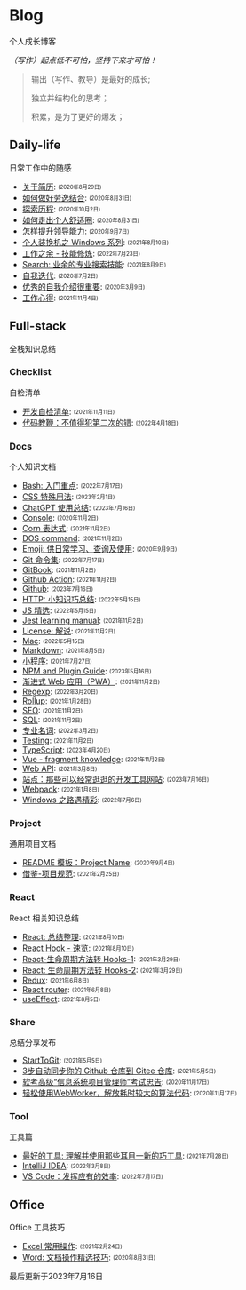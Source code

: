 
# Blog

个人成长博客

*（写作）起点低不可怕，坚持下来才可怕！*

> 输出（写作、教导）是最好的成长;
>
> 独立并结构化的思考；
>
> 积累，是为了更好的爆发；
>

## Daily-life

日常工作中的随感

- [关于简历](/daily-life/AboutResume.md): <sub><sup>(2020年8月29日)</sup></sub>
- [如何做好劳逸结合](/daily-life/CombineExertionAndRest.md): <sub><sup>(2020年8月31日)</sup></sub>
- [探索历程](/daily-life/Explore.md): <sub><sup>(2020年10月2日)</sup></sub>
- [如何走出个人舒适圈](/daily-life/GetOutOfYourComfortZone.md): <sub><sup>(2020年8月31日)</sup></sub>
- [怎样提升领导能力](/daily-life/HowToHaveLeadership.md): <sub><sup>(2020年9月7日)</sup></sub>
- [个人装换机之 Windows 系列](/daily-life/InstallSystem-windows.md): <sub><sup>(2021年8月10日)</sup></sub>
- [工作之余 - 技能修炼](/daily-life/OutOfWork.md): <sub><sup>(2022年7月23日)</sup></sub>
- [Search: 业余的专业搜索技能](/daily-life/Search.md): <sub><sup>(2021年8月9日)</sup></sub>
- [自我迭代](/daily-life/SelfReview.md): <sub><sup>(2020年7月2日)</sup></sub>
- [优秀的自我介绍很重要](/daily-life/TheImportantOfSelfIntroduction.md): <sub><sup>(2020年3月9日)</sup></sub>
- [工作心得](/daily-life/WorkExperience.md): <sub><sup>(2021年11月4日)</sup></sub>

## Full-stack

全栈知识总结


### Checklist

自检清单

- [开发自检清单](/full-stack/checklist/Checklist.md): <sub><sup>(2021年11月11日)</sup></sub>
- [代码教鞭：不值得犯第二次的错](/full-stack/checklist/CodeTips.md): <sub><sup>(2022年4月18日)</sup></sub>

### Docs

个人知识文档

- [Bash: 入门重点](/full-stack/docs/Bash.md): <sub><sup>(2022年7月17日)</sup></sub>
- [CSS 特殊用法](/full-stack/docs/CSS.md): <sub><sup>(2023年2月1日)</sup></sub>
- [ChatGPT 使用总结](/full-stack/docs/ChatGPT.md): <sub><sup>(2023年7月16日)</sup></sub>
- [Console](/full-stack/docs/Console.md): <sub><sup>(2020年11月2日)</sup></sub>
- [Corn 表达式](/full-stack/docs/Corn.md): <sub><sup>(2021年11月2日)</sup></sub>
- [DOS command](/full-stack/docs/Dos.md): <sub><sup>(2021年11月2日)</sup></sub>
- [Emoji: 供日常学习、查询及使用](/full-stack/docs/Emoji.md): <sub><sup>(2020年9月9日)</sup></sub>
- [Git 命令集](/full-stack/docs/Git.md): <sub><sup>(2022年7月17日)</sup></sub>
- [GitBook](/full-stack/docs/GitBook.md): <sub><sup>(2021年11月2日)</sup></sub>
- [Github Action](/full-stack/docs/GitHubAction.md): <sub><sup>(2021年11月2日)</sup></sub>
- [Github](/full-stack/docs/Github.md): <sub><sup>(2023年7月16日)</sup></sub>
- [HTTP: 小知识巧总结](/full-stack/docs/HTTP.md): <sub><sup>(2022年5月15日)</sup></sub>
- [JS 精选](/full-stack/docs/JS.md): <sub><sup>(2022年5月15日)</sup></sub>
- [Jest learning manual](/full-stack/docs/Jest.md): <sub><sup>(2021年11月2日)</sup></sub>
- [License: 解说](/full-stack/docs/License.md): <sub><sup>(2021年11月2日)</sup></sub>
- [Mac](/full-stack/docs/Mac.md): <sub><sup>(2022年5月15日)</sup></sub>
- [Markdown](/full-stack/docs/Markdown.md): <sub><sup>(2021年8月5日)</sup></sub>
- [小程序](/full-stack/docs/MiniProgram.md): <sub><sup>(2021年7月27日)</sup></sub>
- [NPM and Plugin Guide](/full-stack/docs/NPM.md): <sub><sup>(2023年5月16日)</sup></sub>
- [渐进式 Web 应用（PWA）](/full-stack/docs/PWA.md): <sub><sup>(2021年11月2日)</sup></sub>
- [Regexp](/full-stack/docs/Regexp.md): <sub><sup>(2022年3月20日)</sup></sub>
- [Rollup](/full-stack/docs/Rollup.md): <sub><sup>(2021年1月28日)</sup></sub>
- [SEO](/full-stack/docs/SEO.md): <sub><sup>(2021年11月2日)</sup></sub>
- [SQL](/full-stack/docs/SQL.md): <sub><sup>(2021年11月2日)</sup></sub>
- [专业名词](/full-stack/docs/TechTerms.md): <sub><sup>(2022年3月2日)</sup></sub>
- [Testing](/full-stack/docs/Testing.md): <sub><sup>(2021年11月2日)</sup></sub>
- [TypeScript](/full-stack/docs/TypeScript.md): <sub><sup>(2023年4月20日)</sup></sub>
- [Vue - fragment knowledge](/full-stack/docs/Vue.md): <sub><sup>(2021年11月2日)</sup></sub>
- [Web API](/full-stack/docs/WebAPI.md): <sub><sup>(2021年3月8日)</sup></sub>
- [站点：那些可以经常逛逛的开发工具网站](/full-stack/docs/WebSite.md): <sub><sup>(2023年7月16日)</sup></sub>
- [Webpack](/full-stack/docs/Webpack.md): <sub><sup>(2021年1月8日)</sup></sub>
- [Windows 之路遇精彩](/full-stack/docs/Windows.md): <sub><sup>(2022年7月6日)</sup></sub>

### Project

通用项目文档

- [README 模板：Project Name](/full-stack/project/ReadMeTemplatePackage.md): <sub><sup>(2020年9月4日)</sup></sub>
- [借鉴-项目规范](/full-stack/project/Specification.md): <sub><sup>(2021年2月25日)</sup></sub>

### React

React 相关知识总结

- [React: 总结整理](/full-stack/react/React.md): <sub><sup>(2021年8月10日)</sup></sub>
- [React Hook - 速览](/full-stack/react/ReactHook.md): <sub><sup>(2021年8月10日)</sup></sub>
- [React-生命周期方法转 Hooks-1](/full-stack/react/ReactLifeCycleToHooks1.md): <sub><sup>(2021年3月29日)</sup></sub>
- [React: 生命周期方法转 Hooks-2](/full-stack/react/ReactLifeCycleToHooks2.md): <sub><sup>(2021年3月29日)</sup></sub>
- [Redux](/full-stack/react/Redux.md): <sub><sup>(2021年6月8日)</sup></sub>
- [React router](/full-stack/react/Router.md): <sub><sup>(2021年6月8日)</sup></sub>
- [useEffect](/full-stack/react/useEffect.md): <sub><sup>(2021年8月5日)</sup></sub>

### Share

总结分享发布

- [StartToGit](/full-stack/share/StartToGit.md): <sub><sup>(2021年5月5日)</sup></sub>
- [3步自动同步你的 Github 仓库到 Gitee 仓库](/full-stack/share/SyncGithubToGitee.md): <sub><sup>(2021年5月5日)</sup></sub>
- [软考高级“信息系统项目管理师”考试忠告](/full-stack/share/TipsForRuanKaoGaoJi.md): <sub><sup>(2020年11月17日)</sup></sub>
- [轻松使用WebWorker，解放耗时较大的算法代码](/full-stack/share/UsingWebworker.md): <sub><sup>(2020年11月17日)</sup></sub>

### Tool

工具篇

- [最好的工具: 理解并使用那些耳目一新的巧工具](/full-stack/tool/BestTools.md): <sub><sup>(2021年7月28日)</sup></sub>
- [IntelliJ IDEA](/full-stack/tool/IntelliJ-IDEA.md): <sub><sup>(2022年3月8日)</sup></sub>
- [VS Code：发挥应有的效率](/full-stack/tool/VSCode.md): <sub><sup>(2022年7月17日)</sup></sub>

## Office

Office 工具技巧

- [Excel 常用操作](/office/Excel.md): <sub><sup>(2021年2月24日)</sup></sub>
- [Word: 文档操作精选技巧](/office/Word.md): <sub><sup>(2020年8月31日)</sup></sub>

最后更新于2023年7月16日

